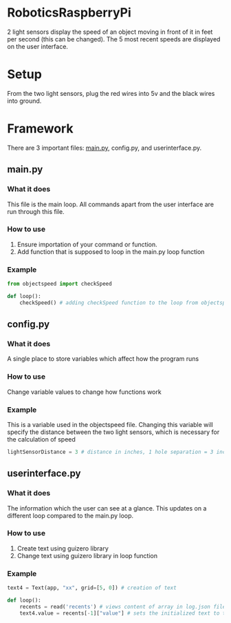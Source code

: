 # RoboticsRaspberryPi

2 light sensors display the speed of an object moving in front of it in feet per second (this can be changed). The 5 most recent speeds are displayed on the user interface.

# Setup

From the two light sensors, plug the red wires into 5v and the black wires into ground.

# Framework

There are 3 important files: [main.py](#main.py), config.py, and userinterface.py. 

## main.py

### What it does

This file is the main loop. All commands apart from the user interface are run through this file.

### How to use

  1. Ensure importation of your command or function.
  2. Add function that is supposed to loop in the main.py loop function

### Example

```python
from objectspeed import checkSpeed
```
```python
def loop():
    checkSpeed() # adding checkSpeed function to the loop from objectspeed file
```

## config.py

### What it does

A single place to store variables which affect how the program runs

### How to use
  
  Change variable values to change how functions work

### Example

This is a variable used in the objectspeed file. Changing this variable will specify the distance between the two light sensors, which is necessary for the calculation of speed
```python
lightSensorDistance = 3 # distance in inches, 1 hole separation = 3 inches, 0 hole = 1.5 inches
```

## userinterface.py

### What it does

The information which the user can see at a glance. This updates on a different loop compared to the main.py loop.

### How to use

  1. Create text using guizero library
  2. Change text using guizero library in loop function

### Example

```python
text4 = Text(app, "xx", grid=[5, 0]) # creation of text
```
```python
def loop():
    recents = read('recents') # views content of array in log.json file
    text4.value = recents[-1]["value"] # sets the initialized text to the value of the last element in the recents array 
```

